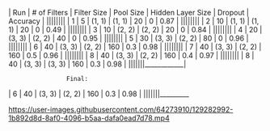 | Run | # of Filters | Filter Size | Pool Size | Hidden Layer Size | Dropout | Accuracy | |||||||| | 1 | 5 | (1, 1) | (1, 1) | 20 | 0 | 0.87 | |||||||| | 2 | 10 | (1, 1) | (1, 1) | 20 | 0 | 0.49 | |||||||| | 3 | 10 | (2, 2) | (2, 2) | 20 | 0 | 0.84 | |||||||| | 4 | 20 | (3, 3) | (2, 2) | 40 | 0 | 0.95 | |||||||| | 5 | 30 | (3, 3) | (2, 2) | 80 | 0 | 0.96 | |||||||| | 6 | 40 | (3, 3) | (2, 2) | 160 | 0.3 | 0.98 | |||||||| | 7 | 40 | (3, 3) | (2, 2) | 160 | 0.5 | 0.96 | |||||||| | 8 | 40 | (3, 3) | (2, 2) | 160 | 0.4 | 0.97 | |||||||| | 8 | 40 | (3, 3) | (3, 3) | 160 | 0.3 | 0.98 | |||||||____________|

					Final:
| 6 | 40 | (3, 3) | (2, 2) | 160 | 0.3 | 0.98 | |||||||_________



https://user-images.githubusercontent.com/64273910/129282992-1b892d8d-8af0-4096-b5aa-dafa0ead7d78.mp4
